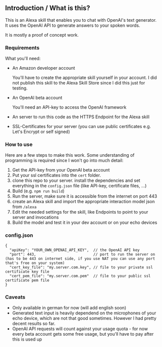 ## Introduction / What is this?

This is an Alexa skill that enables you to chat with OpenAI's text generator. It uses the OpenAI API to generate answers to your spoken words.

It is mostly a proof of concept work.

### Requirements

What you'll need:

- An Amazon developer account

  You'll have to create the appropriate skill yourself in your account. I did not publish this skill to the Alexa Skill Store since I did this just for testing.

- An OpenAI beta account

  You'll need an API-key to access the OpenAI framework

- An server to run this code as the HTTPS Endpoint for the Alexa skill

- SSL-Certificates for your server (you can use public certificates e.g. Let's Encrypt or self signed)

### How to use

Here are a few steps to make this work. Some understanding of programming is required since I won't go into much detail:

1. Get the API-key from your OpenAI beta account
2. Put your ssl certificates into the `cert` folder.
3. clone this repo to your server. install the dependencies and set everything in the `config.json` file (like API-key, certificate files, ...)
4. Build (e.g. `npm run build`)
5. Run the server, make sure it is accessible from the internet on port 443
6. create an Alexa skill and import the appropriate interaction model json from `/alexa`
7. Edit the needed settings for the skill, like Endpoints to point to your server and invocations
8. Build the model and test it in your dev account or on your echo devices

### config.json

```
{
  "apiKey": "YOUR_OWN_OPENAI_API_KEY",  // the OpenAI API key
  "port": 443,                          // port to run the server on (has to be 443 on internet side, if you use NAT you can use any port that's free on your system)
  "cert_key_file": "my.server.com.key", // file to your private ssl certificate key file
  "cert_pem_file": "my.server.com.pem"  // file to your public ssl certificate pem file
}
```

### Caveats

- Only available in german for now (will add english soon)
- Generated text input is heavily dependend on the microphones of your echo device, which are not that good sometimes. However I had pretty decent results so far.
- OpenAI API requests will count against your usage quota - for now every beta account gets some free usage, but you'll have to pay after this is used up

